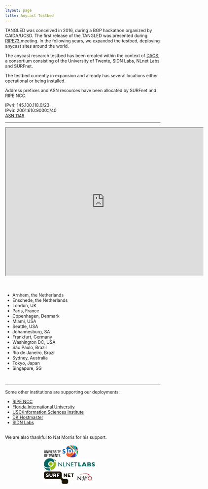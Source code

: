 ```yaml
---
layout: page
title: Anycast Testbed
---
```


TANGLED was conceived in 2016, during a BGP hackathon organized by CAIDA/UCSD. The first release of the TANGLED was presented during <a href="https://ripe73.ripe.net/archives/video/1429/">RIPE73 </a> meeting.
In the following years, we expanded the testbed, deploying anycast sites around the world. 

The anycast research testbed has been created within the context of <a
href="https://www.utwente.nl/en/eemcs/dacs/">DACS</a>, a consortium
consisting of the University of Twente, SIDN Labs, NLnet Labs and
SURFnet.

The testbed currently in expansion and already has several locations
either operational or being installed.

<link rel="stylesheet" href="//fonts.googleapis.com/css?family=Lora:400,700,400italic,700italic" />
    
<link rel="stylesheet" href="//fonts.googleapis.com/css?family=Open+Sans:300italic,400italic,600italic,700italic,800italic,400,300,600,700,800" />

Address prefixes and ASN resources have been allocated by SURFnet and
RIPE NCC.

IPv4: 145.100.118.0/23<br>
IPv6: 2001:610:9000::/40  <br>
<a href="https://apps.db.ripe.net/db-web-ui/#/lookup?source=RIPE&type=route&key=145.100.118.0%2F23AS1149" >ASN 1149 </a>
<hr>

<div class="col-sm-12 col-sm-offset-0">
    <div class="row text-center">
        <div class="col-md-8 col-sm-8">
            <iframe src="https://www.google.com/maps/d/embed?mid=1ELysbd_HcyENvsuK5auBFbFpwZ0" width="640" height="480"></iframe>
        </div>
        <div class="col-md-4 col-sm-4" style="align:left;text-align: left;margin-top: 50px; ">
            <ul>
                <li>Arnhem, the Netherlands</li>
                <li>Enschede, the Netherlands</li>
                <li>London, UK</li>
                <li>Paris, France</li>
                <li>Copenhagen, Denmark</li>
                <li>Miami, USA</li>
                <li>Seattle, USA</li>
                <li>Johannesburg, SA</li>
                <li>Frankfurt, Germany</li>
                <li>Washington DC, USA</li>
                <li>São Paulo, Brazil</li>
                <li>Rio de Janeiro, Brazil</li>
                <li>Sydney, Australia</li>
                <li>Tokyo, Japan</li>
                <li>Singapure, SG</li>
            </ul>
        </div>
    </div>
</div>

<br>
<hr>


<div class="col-sm-10 col-sm-offset-0">
    <div class="row text-center" style="align:left;text-align: left;margin-top: 10px;">
        Some other institutions are supporting our deployments:
        <ul>
         <li><a href="https://www.ripe.net/" target="_blank">RIPE NCC</a></li>
         <li><a href="http://www.fiu.edu/" target="_blank">Florida International University</a></li>
         <li><a href="http://www.isi.edu/home" target="_blank">USC/Information Sciences Institute</a></li>
         <li><a href="https://www.dk-hostmaster.dk/english" target="_blank">DK Hostmaster</a></li>
         <li><a href="https://www.sidnlabs.nl" target="_blank">SIDN Labs</a></li>
     </ul>
     <br>
     We are also thankful to Nat Morris for his support.
 </div>
</div>


<div class="container-fluid" style="margin: 0% 25% 0% 25%">
<div class="col-sm-12 col-sm-offset-0">
    <div class="row text-center"><br>
            <a href="http://www.utwente.nl/"><img src="/img/twente.png"></a>
            <a href="http://www.sidn.nl/"><img src="/img/sidn-logo.png"></a>
            <a href="https://nlnetlabs.nl/"><img src="/img/nlnetlab.png"></a>
            <a href="https://surfnet.nl/"><img src="/img/surfnet.png"></a>
            <a href="https://nwo.nl/"><img src="/img/nwo.jpg"></a>
    </div>
</div>
</div>



